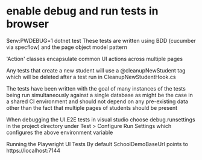 ﻿# enable debug and run tests in browser

$env:PWDEBUG=1
dotnet test
These tests are written using BDD (cucumber via specflow) and the page object model pattern

'Action' classes encapsulate common UI actions across multiple pages

Any tests that create a new student will use a @cleanupNewStudent tag 
which will be deleted after a test run in CleanupNewStudentHook.cs

The tests have been written with the goal of many instances of the tests being run 
simultaneously against a single database as might be the case in a shared CI environment
and should not depend on any pre-existing data other than the fact that multiple pages of students should be present

When debugging the UI.E2E tests in visual studio choose debug.runsettings in the project directory under Test > Configure Run Settings which configures the above environment variable

Running the Playwright UI Tests
 By default SchoolDemoBaseUrl points to https://localhost:7144
